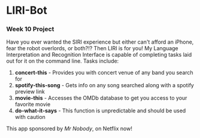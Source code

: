 # LIRI-Bot
### Week 10 Project

Have you ever wanted the SIRI experience but either can't afford an iPhone, fear the robot overlords, or both?!? Then LIRI is for you! My Language Interpretation and Recognition Interface is capable of completing tasks laid out for it on the command line.
Tasks include:
1. **concert-this** - Provides you with concert venue of any band you search for
2. **spotify-this-song** - Gets info on any song searched along with a spotify preview link
3. **movie-this** - Accesses the OMDb database to get you access to your favorite movie
4. **do-what-it-says** - This function is unpredictable and should be used with caution

This app sponsored by *Mr Nobody*, on Netflix now!